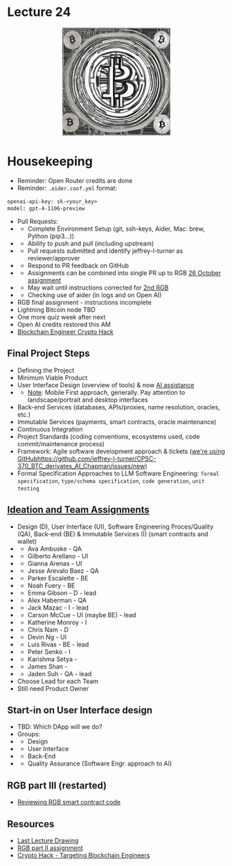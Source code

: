 # Lecture 24

<div align="center">
  <img src="./bitcoin_light.png" width="250" height="250" />
</div>

# Housekeeping

- Reminder: Open Router credits are done
- Reminder: `.aider.conf.yml` format:
```
openai-api-key: sk-<your_key>
model: gpt-4-1106-preview
```
- Pull Requests:
- * Complete Environment Setup (git, ssh-keys, Aider, Mac: brew, Python (pip3...))
- * Ability to push and pull (including upstream)
- * Pull requests submitted and identify jeffrey-l-turner as reviewer/approver
- * Respond to PR feedback on GitHub
- * Assignments can be combined into single PR up to RGB [26 October assignment](../assignments/26_Oct_2023.md)
- * May wait until instructions corrected for [2nd RGB](../assignments/31_Oct_2023.md)
- * Checking use of aider (in logs and on Open AI)
- RGB final assignment - instructions incomplete
- Lightning Bitcoin node TBD
- One more quiz week after next
- Open AI credits restored this AM
- [Blockchain Engineer Crypto Hack](https://thehackernews.com/2023/11/north-korean-hackers-tageting-crypto.html)

## Final Project Steps

- Defining the Project
- Minimum Viable Product
- User Interface Design (overview of tools) & now [AI assistance](https://app.uizard.io/)
- * [Note](https://www.interaction-design.org/literature/topics/mobile-first): Mobile First approach, generally. Pay attention to landscape/portrait and desktop interfaces
- Back-end Services (databases, APIs/proxies, name resolution, oracles, etc.)
- Immutable Services (payments, smart contracts, oracle maintenance)
- Continuous Integration
- Project Standards (coding conventions, ecosystems used, code commit/maintenance process)
- Framework: Agile software development approach & tickets ([we're using GitHub]()https://github.com/jeffrey-l-turner/CPSC-370_BTC_derivates_AI_Chapman/issues/new)
- Formal Specification Approaches to LLM Software Engineering: `formal specification`, `type/schema specification`, `code generation`, `unit testing`

## [Ideation and Team Assignments](../Dating-DApp/data_ideation.excalidraw)

- Design (D), User Interface (UI), Software Engineering Proces/Quality (QA), Back-end (BE) & Immutable Services (I) (smart contracts and wallet) 
- * Ava Ambuske - QA
- * Gilberto Arellano - UI
- * Gianna Arenas - UI
- * Jesse Arevalo Baez - QA
- * Parker Escalette - BE
- * Noah Fuery	 - BE
- * Emma Gibson	 - D - lead
- * Alex Haberman - QA
- * Jack Mazac - I - lead
- * Carson McCue - UI (maybe BE) - lead
- * Katherine Monroy - I
- * Chris Nam - D
- * Devin Ng - UI
- * Luis Rivas - BE - lead
- * Peter Senko - I
- * Karishma Setya -
- * James Shan - 
- * Jaden Suh - QA - lead
- Choose Lead for each Team
- Still need Product Owner

## Start-in on User Interface design

- TBD: Which DApp will we do?
- Groups:
- * Design
- * User Interface
- * Back-End
- * Quality Assurance (Software Engr. approach to AI)

## RGB part III (restarted)

* [Reviewing RGB smart contract code](https://github.com/RGB-WG/rgb-schemata/tree/master/examples)

## Resources

* [Last Lecture Drawing](../Dating-DApp/data_ideation.png)
* [RGB part II assignment](../assignments/31_Oct_2023.md)
* [Crypto Hack - Targeting Blockchain Engineers](https://thehackernews.com/2023/11/north-korean-hackers-tageting-crypto.html)
